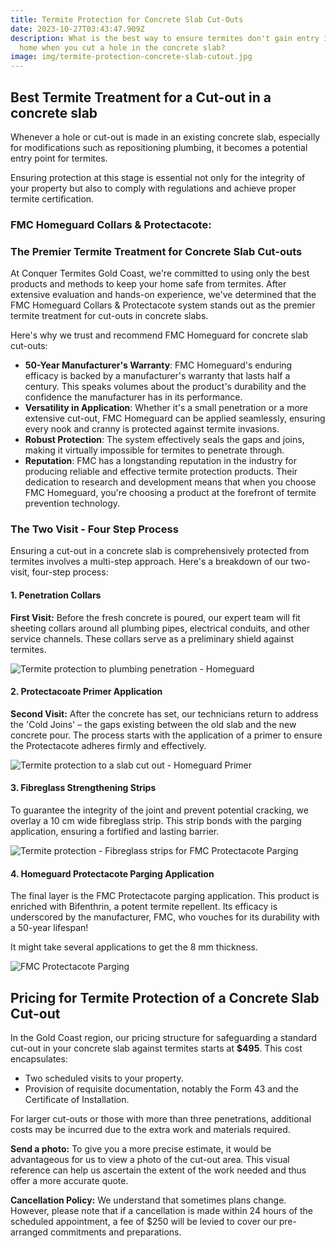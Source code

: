 ```yaml
---
title: Termite Protection for Concrete Slab Cut-Outs
date: 2023-10-27T03:43:47.909Z
description: What is the best way to ensure termites don't gain entry into your
  home when you cut a hole in the concrete slab?
image: img/termite-protection-concrete-slab-cutout.jpg
---
```

## Best Termite Treatment for a Cut-out in a concrete slab

Whenever a hole or cut-out is made in an existing concrete slab, especially for modifications such as repositioning plumbing, it becomes a potential entry point for termites. 

Ensuring protection at this stage is essential not only for the integrity of your property but also to comply with regulations and achieve proper termite certification.

### FMC Homeguard Collars & Protectacote: 

### The Premier Termite Treatment for Concrete Slab Cut-outs

At Conquer Termites Gold Coast, we're committed to using only the best products and methods to keep your home safe from termites. After extensive evaluation and hands-on experience, we've determined that the FMC Homeguard Collars & Protectacote system stands out as the premier termite treatment for cut-outs in concrete slabs.

Here's why we trust and recommend FMC Homeguard for concrete slab cut-outs:

* **50-Year Manufacturer's Warranty**: FMC Homeguard's enduring efficacy is backed by a manufacturer's warranty that lasts half a century. This speaks volumes about the product's durability and the confidence the manufacturer has in its performance.
* **Versatility in Application**: Whether it's a small penetration or a more extensive cut-out, FMC Homeguard can be applied seamlessly, ensuring every nook and cranny is protected against termite invasions.
* **Robust Protection**: The system effectively seals the gaps and joins, making it virtually impossible for termites to penetrate through.
* **Reputation**: FMC has a longstanding reputation in the industry for producing reliable and effective termite protection products. Their dedication to research and development means that when you choose FMC Homeguard, you're choosing a product at the forefront of termite prevention technology.

### The Two Visit - Four Step Process

Ensuring a cut-out in a concrete slab is comprehensively protected from termites involves a multi-step approach. Here's a breakdown of our two-visit, four-step process:

#### 1. Penetration Collars

**First Visit:** Before the fresh concrete is poured, our expert team will fit sheeting collars around all plumbing pipes, electrical conduits, and other service channels. These collars serve as a preliminary shield against termites.

![Termite protection to plumbing penetration - Homeguard](img/homeguard-cutout-collar-install.jpg)

#### 2. Protectacoate Primer Application

**Second Visit:** After the concrete has set, our technicians return to address the 'Cold Joins' – the gaps existing between the old slab and the new concrete pour. The process starts with the application of a primer to ensure the Protectacote adheres firmly and effectively.

![Termite protection to a slab cut out - Homeguard Primer](img/homeguard-cutout-primer-application.jpg)

#### 3. Fibreglass Strengthening Strips

To guarantee the integrity of the joint and prevent potential cracking, we overlay a 10 cm wide fibreglass strip. This strip bonds with the parging application, ensuring a fortified and lasting barrier.

![Termite protection - Fibreglass strips for FMC Protectacote Parging](img/homeguard-cutout-fibreglass-strips.jpg)



#### 4. Homeguard Protectacote Parging Application

The final layer is the FMC Protectacote parging application. This product is enriched with Bifenthrin, a potent termite repellent. Its efficacy is underscored by the manufacturer, FMC, who vouches for its durability with a 50-year lifespan!

It might take several applications to get the 8 mm thickness.

![FMC Protectacote Parging](img/homeguard-cutout-protectacote-parging.jpg)

## Pricing for Termite Protection of a Concrete Slab Cut-out

In the Gold Coast region, our pricing structure for safeguarding a standard cut-out in your concrete slab against termites starts at **$495**. This cost encapsulates:

* Two scheduled visits to your property.
* Provision of requisite documentation, notably the Form 43 and the Certificate of Installation.

For larger cut-outs or those with more than three penetrations, additional costs may be incurred due to the extra work and materials required. 

**Send a photo:** To give you a more precise estimate, it would be advantageous for us to view a photo of the cut-out area. This visual reference can help us ascertain the extent of the work needed and thus offer a more accurate quote.

**Cancellation Policy:** We understand that sometimes plans change. However, please note that if a cancellation is made within 24 hours of the scheduled appointment, a fee of $250 will be levied to cover our pre-arranged commitments and preparations.